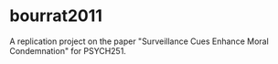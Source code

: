 # bourrat2011

A replication project on the paper "Surveillance Cues Enhance Moral Condemnation" for PSYCH251.